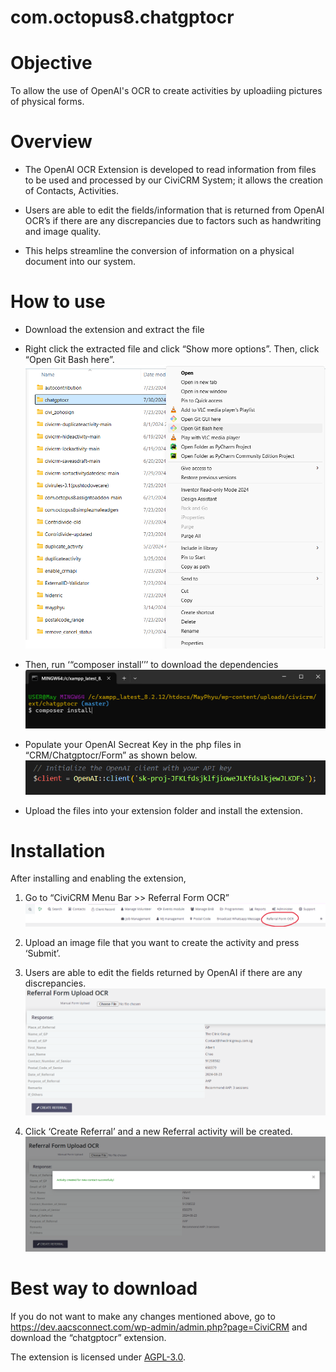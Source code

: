 # com.octopus8.chatgptocr

# Objective
To allow the use of OpenAI's OCR to create activities by uploadiing pictures of physical forms.

# Overview

- The OpenAI OCR Extension is developed to read information from files to be used and processed by our CiviCRM System; it allows the creation of Contacts, Activities.

- Users are able to edit the fields/information that is returned from OpenAI OCR’s if there are any discrepancies due to factors such as handwriting and image quality. 

- This helps streamline the conversion of information on a physical document into our system.

# How to use
- Download the extension and extract the file 
- Right click the extracted file and click “Show more options”.
Then, click “Open Git Bash here”.
![Alt text](images/image1.png)

- Then, run ‘“composer install’’’ to download the dependencies
![Alt text](images/image2.png)

- Populate your OpenAI Secreat Key in the php files in “CRM/Chatgptocr/Form” as shown below.
![Alt text](images/image3.png)

- Upload the files into your extension folder and install the extension.

# Installation
After installing and enabling the extension,
1. Go to “CiviCRM Menu Bar >> Referral Form OCR” 
![Alt text](images/image4.png)

2. Upload an image file that you want to create the activity and press ‘Submit’.

3. Users are able to edit the fields returned by OpenAI if there are any discrepancies.
![Alt text](images/image5.png)

4. Click ‘Create Referral’ and a new Referral activity will be created.
![Alt text](images/image6.png)

# Best way to download
If you do not want to make any changes mentioned above, go to https://dev.aacsconnect.com/wp-admin/admin.php?page=CiviCRM and download the “chatgptocr” extension. 

The extension is licensed under [AGPL-3.0](LICENSE.txt).
